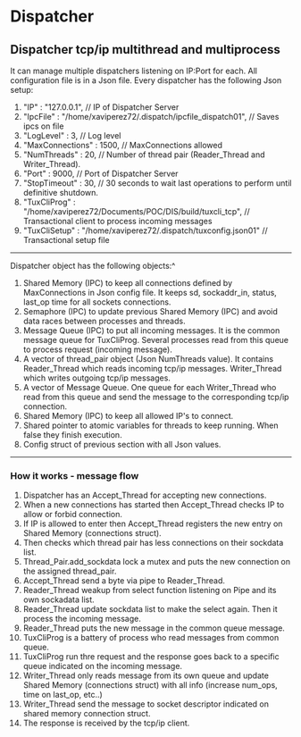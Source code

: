 # Dispatcher

## Dispatcher tcp/ip multithread and multiprocess

It can manage multiple dispatchers listening on IP:Port for each. 
All configuration file is in a Json file. 
Every dispatcher has the following Json setup:

1. "IP" : "127.0.0.1", // IP of Dispatcher Server
2. "IpcFile" : "/home/xaviperez72/.dispatch/ipcfile_dispatch01",  // Saves ipcs on file
3. "LogLevel" : 3, // Log level
4. "MaxConnections" : 1500,  // MaxConnections allowed 
5. "NumThreads" : 20, // Number of thread pair (Reader_Thread and Writer_Thread).
6. "Port" : 9000, // Port of Dispatcher Server
7. "StopTimeout" : 30,  // 30 seconds to wait last operations to perform until definitive shutdown. 
8. "TuxCliProg" : "/home/xaviperez72/Documents/POC/DIS/build/tuxcli_tcp",   // Transactional client to process incoming messages
9. "TuxCliSetup" : "/home/xaviperez72/.dispatch/tuxconfig.json01"  // Transactional setup file
___
Dispatcher object has the following objects:^

1. Shared Memory (IPC) to keep all connections defined by MaxConnections in Json config file. It keeps sd, sockaddr_in, status, last_op time for all sockets connections.
2. Semaphore (IPC) to update previous Shared Memory (IPC) and avoid data races between processes and threads.
3. Message Queue (IPC) to put all incoming messages. It is the common message queue for TuxCliProg. Several processes read from this queue to process request (incoming message).
4. A vector of thread_pair object (Json NumThreads value). It contains Reader_Thread which reads incoming tcp/ip messages. Writer_Thread which writes outgoing tcp/ip messages. 
5. A vector of Message Queue. One queue for each Writer_Thread who read from this queue and send the message to the corresponding tcp/ip connection. 
6. Shared Memory (IPC) to keep all allowed IP's to connect.
7. Shared pointer to atomic variables for threads to keep running. When false they finish execution. 
8. Config struct of previous section with all Json values. 
___

### How it works - message flow

1. Dispatcher has an Accept_Thread for accepting new connections. 
2. When a new connections has started then Accept_Thread checks IP to allow or forbid connection.
3. If IP is allowed to enter then Accept_Thread registers the new entry on Shared Memory (connections struct).
4. Then checks which thread pair has less connections on their sockdata list.
4. Thread_Pair.add_sockdata lock a mutex and puts the new connection on the assigned thread_pair. 
5. Accept_Thread send a byte via pipe to Reader_Thread. 
6. Reader_Thread weakup from select function listening on Pipe and its own sockadata list. 
7. Reader_Thread update sockdata list to make the select again. Then it process the incoming message. 
8. Reader_Thread puts the new message in the common queue message.
9. TuxCliProg is a battery of process who read messages from common queue. 
10. TuxCliProg run thre request and the response goes back to a specific queue indicated on the incoming message. 
11. Writer_Thread only reads message from its own queue and update Shared Memory (connections struct) with all info (increase num_ops, time on last_op, etc..)
12. Writer_Thread send the message to socket descriptor indicated on shared memory connection struct. 
13. The response is received by the tcp/ip client. 


